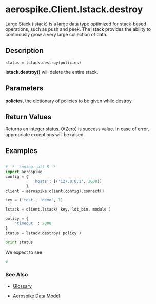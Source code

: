
# aerospike.Client.lstack.destroy
Large Stack (lstack) is a large data type optimized for stack-based operations,
such as push and peek. The lstack provides the ability to continously grow
a very large collection of data.

## Description

```
status = lstack.destroy(policies)
```
**lstack.destroy()** will delete the entire stack.    

## Parameters

**policies**, the dictionary of policies to be given while destroy.   

## Return Values
Returns an integer status. 0(Zero) is success value. In case of error, appropriate exceptions will be raised.

## Examples

```python

# -*- coding: utf-8 -*-
import aerospike
config = {
            'hosts': [('127.0.0.1', 3000)]
         }
client = aerospike.client(config).connect()

key = ('test', 'demo', 1)

lstack = client.lstack( key, ldt_bin, module )

policy = {
    'timeout' : 2000
}
status = lstack.destroy( policy )

print status


```

We expect to see:

```python
0
```



### See Also



- [Glossary](http://www.aerospike.com/docs/guide/glossary.html)

- [Aerospike Data Model](http://www.aerospike.com/docs/architecture/data-model.html)
